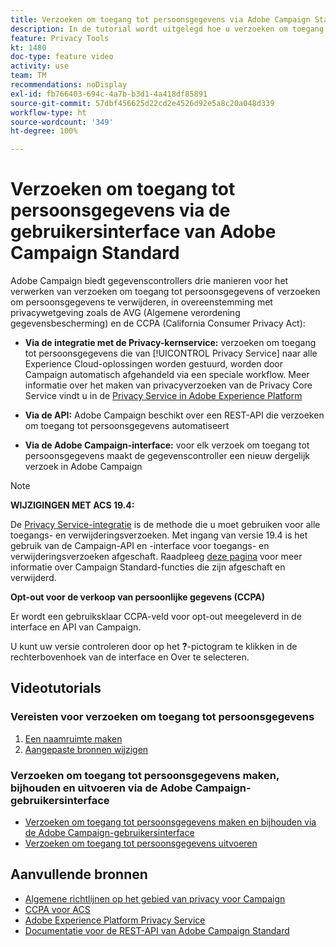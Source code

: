 ```yaml
---
title: Verzoeken om toegang tot persoonsgegevens via Adobe Campaign Standard (ACS) - overzicht
description: In de tutorial wordt uitgelegd hoe u verzoeken om toegang tot persoonsgegevens maakt via de interface van Adobe Campaign Standard.
feature: Privacy Tools
kt: 1480
doc-type: feature video
activity: use
team: TM
recommendations: noDisplay
exl-id: fb766403-694c-4a7b-b3d1-4a418df85891
source-git-commit: 57dbf456625d22cd2e4526d92e5a8c20a048d339
workflow-type: ht
source-wordcount: '349'
ht-degree: 100%

---
```


# Verzoeken om toegang tot persoonsgegevens via de gebruikersinterface van Adobe Campaign Standard

Adobe Campaign biedt gegevenscontrollers drie manieren voor het verwerken van verzoeken om toegang tot persoonsgegevens of verzoeken om persoonsgegevens te verwijderen, in overeenstemming met privacywetgeving zoals de AVG (Algemene verordening gegevensbescherming) en de CCPA (California Consumer Privacy Act):

* **Via de integratie met de Privacy-kernservice:** verzoeken om toegang tot persoonsgegevens die van [!UICONTROL Privacy Service] naar alle Experience Cloud-oplossingen worden gestuurd, worden door Campaign automatisch afgehandeld via een speciale workflow. Meer informatie over het maken van privacyverzoeken van de Privacy Core Service vindt u in de [Privacy Service in Adobe Experience Platform](https://www.adobe.io/apis/experienceplatform/gdpr.html)

* **Via de API:** Adobe Campaign beschikt over een REST-API die verzoeken om toegang tot persoonsgegevens automatiseert

* **Via de Adobe Campaign-interface:** voor elk verzoek om toegang tot persoonsgegevens maakt de gegevenscontroller een nieuw dergelijk verzoek in Adobe Campaign

>[!NOTE]
>
> **WIJZIGINGEN MET ACS 19.4:**
> 
> De [Privacy Service-integratie](https://www.adobe.io/apis/experienceplatform/gdpr.html) is de methode die u moet gebruiken voor alle toegangs- en verwijderingsverzoeken. Met ingang van versie 19.4 is het gebruik van de Campaign-API en -interface voor toegangs- en verwijderingsverzoeken afgeschaft. Raadpleeg [deze pagina](https://experienceleague.adobe.com/docs/campaign-standard/using/release-notes/deprecated-features.html?lang=nl) voor meer informatie over Campaign Standard-functies die zijn afgeschaft en verwijderd.
>
>**Opt-out voor de verkoop van persoonlijke gegevens (CCPA)**
>
> Er wordt een gebruiksklaar CCPA-veld voor opt-out meegeleverd in de interface en API van Campaign.
>
> U kunt uw versie controleren door op het **?**-pictogram te klikken in de rechterbovenhoek van de interface en Over te selecteren.

## Videotutorials

### Vereisten voor verzoeken om toegang tot persoonsgegevens

1. [Een naamruimte maken](/help/privacy/namespaces-for-privacy-requests.md)
1. [Aangepaste bronnen wijzigen](/help/privacy/custom-resources-for-privacy-requests.md)

### Verzoeken om toegang tot persoonsgegevens maken, bijhouden en uitvoeren via de Adobe Campaign-gebruikersinterface

* [Verzoeken om toegang tot persoonsgegevens maken en bijhouden via de Adobe Campaign-gebruikersinterface](/help/privacy/create-and-track-privacy-requests.md)
* [Verzoeken om toegang tot persoonsgegevens uitvoeren](/help/privacy/execute-privacy-requests.md)

## Aanvullende bronnen

* [Algemene richtlijnen op het gebied van privacy voor Campaign](https://experienceleague.adobe.com/docs/campaign-classic/using/getting-started/privacy/privacy-management.html?lang=nl#getting-started)
* [CCPA voor ACS](https://experienceleague.adobe.com/docs/campaign-standard/using/getting-started/privacy/privacy-requests.html?lang=nl#privacy-requests)
* [Adobe Experience Platform Privacy Service](https://www.adobe.io/apis/experienceplatform/gdpr.html)
* [Documentatie voor de REST-API van Adobe Campaign Standard](https://final-docs.campaign.adobe.com/doc/standard/en/api/ACS_API.html#privacy-management)

